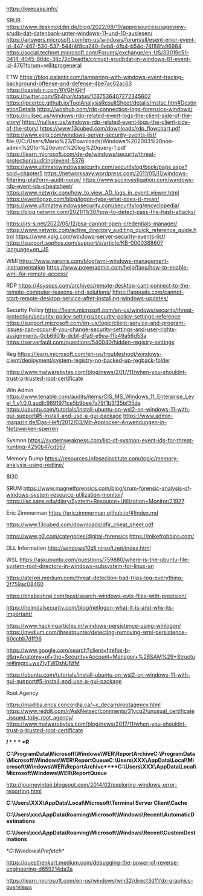 https://keepass.info/

SRUB
https://www.deskmodder.de/blog/2022/08/19/appresourcesusageview-srudb-dat-datenbank-unter-windows-11-und-10-auslesen/
https://answers.microsoft.com/en-us/windows/forum/all/esent-error-event-id-447-467-530-537-544/4f8ca240-0eb6-4fb4-b54c-74f88fa96984
https://social.technet.microsoft.com/Forums/exchange/en-US/33019c51-0414-4045-86dc-38c72c0eadfa/corrupt-srudbdat-in-windows-81-event-id-476?forum=w8itprogeneral

ETW
https://blog.palantir.com/tampering-with-windows-event-tracing-background-offense-and-defense-4be7ac62ac63
https://pastebin.com/6VGHjGjH
https://twitter.com/Sh4har/status/1267536407272345602
https://jpcertcc.github.io/ToolAnalysisResultSheet/details/mstsc.htm#DestinationDetails
https://woshub.com/rdp-connection-logs-forensics-windows/
https://nullsec.us/windows-rdp-related-event-logs-the-client-side-of-the-story/
https://nullsec.us/windows-rdp-related-event-logs-the-client-side-of-the-story/
https://www.13cubed.com/downloads/rdp_flowchart.pdf
https://www.xplg.com/windows-server-security-events-list/
file:///C:/Users/Mario%23/Downloads/Windows%202003%20non-admin%20for%20event%20log%20query-1.pdf
https://learn.microsoft.com/de-de/windows/security/threat-protection/auditing/event-5376
https://www.ultimatewindowssecurity.com/securitylog/book/page.aspx?spid=chapter5
https://networksavy.wordpress.com/2011/05/11/windows-filtering-platform-audit-noise/
https://www.socinvestigation.com/windows-rdp-event-ids-cheatsheet/
https://www.netwrix.com/how_to_view_AD_logs_in_event_viewer.html
https://eventlogxp.com/blog/logon-type-what-does-it-mean/
https://www.ultimatewindowssecurity.com/securitylog/encyclopedia/
https://blog.netwrix.com/2021/11/30/how-to-detect-pass-the-hash-attacks/

https://jrs-s.net/2022/05/12/psa-cannot-open-credentials-manager/
https://www.netwrix.com/active_directory_auditing_quick_reference_guide.html
https://www.xplg.com/windows-server-security-events-list/
https://support.sophos.com/support/s/article/KB-000038860?language=en_US




WMI
https://www.varonis.com/blog/wmi-windows-management-instrumentation
https://www.poweradmin.com/help/faqs/how-to-enable-wmi-for-remote-access/



RDP
https://4sysops.com/archives/remote-desktop-cant-connect-to-the-remote-computer-reasons-and-solutions/
https://appuals.com/cannot-start-remote-desktop-service-after-installing-windows-updates/



Security Policy
https://learn.microsoft.com/en-us/windows/security/threat-protection/security-policy-settings/security-policy-settings-reference
https://support.microsoft.com/en-us/topic/client-service-and-program-issues-can-occur-if-you-change-security-settings-and-user-rights-assignments-0cb6901b-dcbf-d1a9-e9ea-f1b49a56d53a
https://serverfault.com/questions/540040/hidden-registry-settings

Reg
https://learn.microsoft.com/en-us/troubleshoot/windows-client/deployment/system-registry-no-backed-up-regback-folder


https://www.malwarebytes.com/blog/news/2017/11/when-you-shouldnt-trust-a-trusted-root-certificate

Win Admin
https://www.tenable.com/audits/items/CIS_MS_Windows_11_Enterprise_Level_1_v1.0.0.audit:9891971ce5b9bee7a79f1b3f35bf35da
https://ubuntu.com/tutorials/install-ubuntu-on-wsl2-on-windows-11-with-gui-support#5-install-and-use-a-gui-package
https://www.admin-magazin.de/Das-Heft/2012/03/Mit-Applocker-Anwendungen-in-Netzwerken-sperren

Sysmon
https://systemweakness.com/list-of-sysmon-event-ids-for-threat-hunting-4250b47cd567


Memory Dump
https://resources.infosecinstitute.com/topic/memory-analysis-using-redline/


$I30

SRUM
https://www.magnetforensics.com/blog/srum-forensic-analysis-of-windows-system-resource-utilization-monitor/
https://isc.sans.edu/diary/System+Resource+Utilization+Monitor/21927

Eric Zimmerman
https://ericzimmerman.github.io/#!index.md


https://www.13cubed.com/downloads/dfir_cheat_sheet.pdf

https://www.g2.com/categories/digital-forensics
https://mikefrobbins.com/

DLL Information
http://windows10dll.nirsoft.net/index.html

WSL
https://askubuntu.com/questions/759880/where-is-the-ubuntu-file-system-root-directory-in-windows-subsystem-for-linux-an

https://ateixei.medium.com/threat-detection-bad-trips-log-everything-2f759ac08460

https://bhabeshraj.com/post/search-windows-evtx-files-with-precision/

https://heimdalsecurity.com/blog/netlogon-what-it-is-and-why-its-important/

https://www.hackingarticles.in/windows-persistence-using-winlogon/
https://medium.com/threatpunter/detecting-removing-wmi-persistence-60ccbb7dff96

https://www.google.com/search?client=firefox-b-d&q=Anatomy+of+the+Security+Account+Manager+%28SAM%29+Structure#imgrc=wxZIyTW0shUNfM


https://ubuntu.com/tutorials/install-ubuntu-on-wsl2-on-windows-11-with-gui-support#5-install-and-use-a-gui-package




Root Agency

https://madiba.encs.concordia.ca/~x_decarn/rootagency.html
https://www.reddit.com/r/AskNetsec/comments/31ycq2/unusual_certificate_issued_toby_root_agency/
https://www.malwarebytes.com/blog/news/2017/11/when-you-shouldnt-trust-a-trusted-root-certificate

**$I****$R**


**C:\ProgramData\Microsoft\Windows\WER\ReportArchive****C:\ProgramData\Microsoft\Windows\WER\ReportQueue****C:\Users\XXX\AppData\Local\Microsoft\Windows\WER\ReportArchive****C:\Users\XXX\AppData\Local\Microsoft\Windows\WER\ReportQueue**

http://journeyintoir.blogspot.com/2014/02/exploring-windows-error-reporting.html

**C:\Users\XXX\AppData\Local\Microsoft\Terminal Server Client\Cache**

**C:\Users\xxx\AppData\Roaming\Microsoft\Windows\Recent\AutomaticDestinations**

**C:\Users\xxx\AppData\Roaming\Microsoft\Windows\Recent\CustomDestinations**

**C:\Windows\Prefetch\**


https://questhenkart.medium.com/debugging-the-power-of-reverse-engineering-d659214da3a


https://learn.microsoft.com/en-us/windows/win32/direct3d11/dx-graphics-overviews